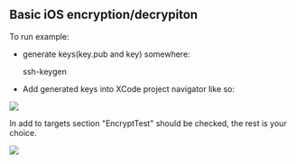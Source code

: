 Basic iOS encryption/decrypiton
--------------

To run example:

- generate keys(key.pub and key) somewhere:

	ssh-keygen

- Add generated keys into XCode project navigator like so:

<img src="https://raw.github.com/kvint/ios-encryption/master/screen1.png" />

In add to targets section "EncryptTest" should be checked, the rest is your choice.

<img src="https://raw.github.com/kvint/ios-encryption/master/screen2.png" />